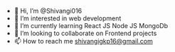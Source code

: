 - 👋 Hi, I’m @Shivangi016
- 👀 I’m interested in web development
- 🌱 I’m currently learning React JS Node JS MongoDb
- 💞️ I’m looking to collaborate on Frontend projects
- 📫 How to reach me shivangigkp16@gmail.com

<!---
Shivangi016/Shivangi016 is a ✨ special ✨ repository because its `README.md` (this file) appears on your GitHub profile.
You can click the Preview link to take a look at your changes.
--->
